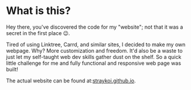 # What is this?
Hey there, you've discovered the code for my "website"; not that it was a secret in the first place 😉.

Tired of using Linktree, Carrd, and similar sites, I decided to make my own webpage. Why? More customization and freedom. It'd also be a waste to just let my self-taught web dev skills gather dust on the shelf. So a quick little challenge for me and fully functional and responsive web page was built!

The actual website can be found at:[straykoi.github.io](https://straykoi.github.io/).